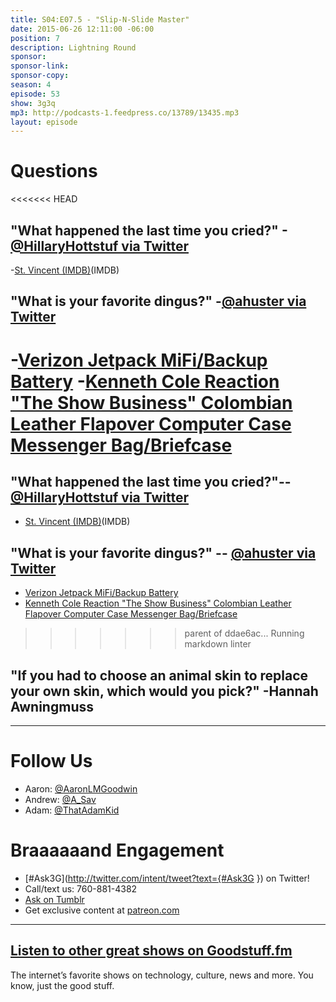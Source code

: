 ```yaml
---
title: S04:E07.5 - "Slip-N-Slide Master"
date: 2015-06-26 12:11:00 -06:00
position: 7
description: Lightning Round
sponsor: 
sponsor-link: 
sponsor-copy: 
season: 4
episode: 53
show: 3g3q
mp3: http://podcasts-1.feedpress.co/13789/13435.mp3
layout: episode
---
```


# Questions

<<<<<<< HEAD
## "What happened the last time you cried?" -[@HillaryHottstuf via Twitter](https://twitter.com/HillaryHottstuf/status/570033882176696320)
-[St. Vincent (IMDB)](http://www.imdb.com/title/tt2170593/)(IMDB)

## "What is your favorite dingus?" -[@ahuster via Twitter](http://twitter.com/ahuster/status/602807300697513984)
-[Verizon Jetpack MiFi/Backup Battery](http://www.verizonwireless.com/internet-devices/jetpack-mifi-6620l/)
-[Kenneth Cole Reaction "The Show Business" Colombian Leather Flapover Computer Case Messenger Bag/Briefcase](http://amzn.com/B00OCX7FT0)
=======
## "What happened the last time you cried?"-- [@HillaryHottstuf via Twitter](https://twitter.com/HillaryHottstuf/status/570033882176696320)
- [St. Vincent (IMDB)](http://www.imdb.com/title/tt2170593/)(IMDB)

## "What is your favorite dingus?" -- [@ahuster via Twitter](http://twitter.com/ahuster/status/602807300697513984)
- [Verizon Jetpack MiFi/Backup Battery](http://www.verizonwireless.com/internet-devices/jetpack-mifi-6620l/)
- [Kenneth Cole Reaction "The Show Business" Colombian Leather Flapover Computer Case Messenger Bag/Briefcase](http://amzn.com/B00OCX7FT0)
>>>>>>> parent of ddae6ac... Running markdown linter

## "If you had to choose an animal skin to replace your own skin, which would you pick?" -Hannah Awningmuss

***

# Follow Us
* Aaron: [@AaronLMGoodwin](http://twitter.com/aaronlmgoodwin)
* Andrew: [@A_Sav](http://twitter.com/a_sav)
* Adam: [@ThatAdamKid](http://twitter.com/thatadamkid)

# Braaaaaand Engagement
* [#Ask3G](http://twitter.com/intent/tweet?text={#Ask3G }) on Twitter!
* Call/text us: 760-881-4382
* [Ask on Tumblr](http://3g3q.co/ask)
* Get exclusive content at [patreon.com](http://www.patreon.com/3g3q)

***

## [Listen to other great shows on Goodstuff.fm](http://goodstuff.fm/)
The internet’s favorite shows on technology, culture, news and more. You know, just the good stuff.
